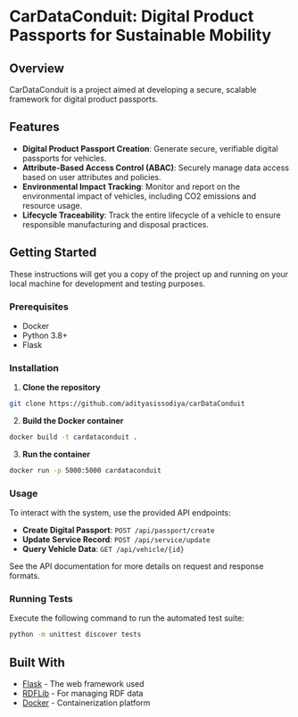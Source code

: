 # CarDataConduit: Digital Product Passports for Sustainable Mobility

## Overview
CarDataConduit is a project aimed at developing a secure, scalable framework for digital product passports.

## Features
- **Digital Product Passport Creation**: Generate secure, verifiable digital passports for vehicles.
- **Attribute-Based Access Control (ABAC)**: Securely manage data access based on user attributes and policies.
- **Environmental Impact Tracking**: Monitor and report on the environmental impact of vehicles, including CO2 emissions and resource usage.
- **Lifecycle Traceability**: Track the entire lifecycle of a vehicle to ensure responsible manufacturing and disposal practices.

## Getting Started
These instructions will get you a copy of the project up and running on your local machine for development and testing purposes.

### Prerequisites
- Docker
- Python 3.8+
- Flask

### Installation
1. **Clone the repository**
```bash
git clone https://github.com/adityasissodiya/carDataConduit
```

2. **Build the Docker container**
```bash
docker build -t cardataconduit .
```

3. **Run the container**
```bash
docker run -p 5000:5000 cardataconduit
```

### Usage
To interact with the system, use the provided API endpoints:

- **Create Digital Passport**: `POST /api/passport/create`
- **Update Service Record**: `POST /api/service/update`
- **Query Vehicle Data**: `GET /api/vehicle/{id}`

See the API documentation for more details on request and response formats.

### Running Tests
Execute the following command to run the automated test suite:
```bash
python -m unittest discover tests
```

## Built With
- [Flask](https://flask.palletsprojects.com/) - The web framework used
- [RDFLib](https://rdflib.readthedocs.io/) - For managing RDF data
- [Docker](https://www.docker.com/) - Containerization platform
